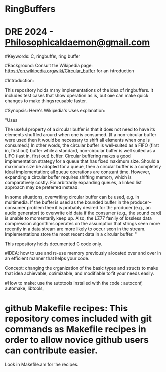 # RingBuffers
# DRE 2024 - Philosophicaldaemon@gmail.com

#Keywords: C, ringbuffer, ring buffer 

#Background: Consult the Wikipedia page: https://en.wikipedia.org/wiki/Circular_buffer for an introduction

#Introduction:

This repository holds many implementations of the idea of ringbuffers. It includes test cases that show operation as is, but one can make quick changes to make things reusable faster.

#Synopsis:
Here's Wikipedia's Uses explanation:

"Uses

The useful property of a circular buffer is that it does not need to have its elements shuffled around when one is consumed. (If a non-circular buffer were used then it would be necessary to shift all elements when one is consumed.) 
In other words, the circular buffer is well-suited as a FIFO (first in, first out) buffer while a standard, non-circular buffer is well suited as a LIFO (last in, first out) buffer.
Circular buffering makes a good implementation strategy for a queue that has fixed maximum size. Should a maximum size be adopted for a queue, then a circular buffer is a completely ideal implementation; all queue operations are constant time. 
However, expanding a circular buffer requires shifting memory, which is comparatively costly. 
For arbitrarily expanding queues, a linked list approach may be preferred instead.

In some situations, overwriting circular buffer can be used, e.g. in multimedia. If the buffer is used as the bounded buffer in the producer–consumer problem then it is probably desired for the producer (e.g., an audio generator) to overwrite old data if 
the consumer (e.g., the sound card) is unable to momentarily keep up. Also, the LZ77 family of lossless data compression algorithms operates on the assumption that strings seen more recently in a data stream are more likely to occur soon in the stream. 
Implementations store the most recent data in a circular buffer. "

This repository holds documented C code only.

#IDEA: how to use and re-use memory previously allocated over and over in an efficient manner that helps your code. 

Concept: changing the organization of the basic types and structs to make that idea achievable, optimizable, and modifiable to fit your needs easily. 

#How to make: use the autotools installed with the code :
autoconf, automake, libtools, 

# github Makefile recipes: This repository comes included with git commands as Makefile recipes in order to allow novice github users can contribute easier. 
Look in Makefile.am for the recipes.
